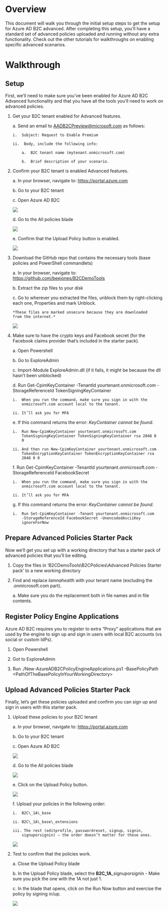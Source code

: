 Overview
========

This document will walk you through the initial setup steps to get the
setup for Azure AD B2C advanced. After completing this setup, you’ll
have a standard set of advanced policies uploaded and running without
any extra functionality. Check out the other tutorials for walkthroughs
on enabling specific advanced scenarios.

Walkthrough
===========

Setup
-----

First, we’ll need to make sure you’ve been enabled for Azure AD B2C
Advanced functionality and that you have all the tools you’ll need to
work on advanced policies.

1.  Get your B2C tenant enabled for Advanced features.

    a.  Send an email to <AADB2CPreview@microsoft.com> as follows:

        i.  Subject: Request to Enable Premium

        ii.  Body, include the following info:

            a.  B2C tenant name (mytenant.onmicrosoft.com)

            b.  Brief description of your scenario.

2.  Confirm your B2C tenant is enabled Advanced features.

    a.  In your browser, navigate to: <https://portal.azure.com>

    b.  Go to your B2C tenant

    c.  Open Azure AD B2C

    ![](media/setup_01.png)

    d.  Go to the All policies blade

    ![](media/setup_02.png)

    e.  Confirm that the Upload Policy button is enabled.

    ![](media/setup_03.png)

3.  Download the GitHub repo that contains the necessary tools (base
    policies and PowerShell commandlets)

    a.  In your browser, navigate to:
        <https://github.com/beejones/B2CDemoTools>

    b.  Extract the zip files to your disk

    c.  Go to wherever you extracted the files, unblock them by
        right-clicking each one, Properties and mark Unblock.

        *These files are marked unsecure because they are downloaded
        from the internet.*

    ![](media/setup_04.png)

4.  Make sure to have the crypto keys and Facebook secret (for the
    Facebook claims provider that’s included in the starter pack).

    a.  Open Powershell

    b.  Go to ExploreAdmin

    c.  Import-Module ExploreAdmin.dll (if it fails, it might be because
        the dll hasn’t been unblocked)

    d.  Run Get-CpimKeyContainer -TenantId yourtenant.onmicrosoft.com
        -StorageReferenceId TokenSigningKeyContainer

        i.  When you run the command, make sure you sign in with the
            onmicrosoft.com account local to the tenant.

        ii. It’ll ask you for MFA

    e.  If this command returns the error: *KeyContainer cannot be
        found*.

        i.  Run New-CpimKeyContainer yourtenant.onmicrosoft.com
            TokenSigningKeyContainer TokenSigningKeyContainer rsa 2048 0
            0

        ii. And then run New-CpimKeyContainer yourtenant.onmicrosoft.com
            TokenEncryptionKeyContainer TokenEncryptionKeyContainer rsa
            2048 0 0

    f.  Run Get-CpimKeyContainer -TenantId yourtenant.onmicrosoft.com
        -StorageReferenceId FacebookSecret

        i.  When you run the command, make sure you sign in with the
            onmicrosoft.com account local to the tenant.

        ii. It’ll ask you for MFA

    g.  If this command returns the error: *KeyContainer cannot be
        found*.

        i.  Run Set-CpimKeyContainer -Tenant yourtenant.onmicrosoft.com
            -StorageReferenceId FacebookSecret -UnencodedAsciiKey
            ignoreForNow

Prepare Advanced Policies Starter Pack
--------------------------------------

Now we’ll get you set up with a working directory that has a starter
pack of advanced policies that you’ll be editing.

1.  Copy the files in ‘B2CDemoTools\\B2CPolicies\\Advanced Policies
    Starter pack’ to a new working directory

2.  Find and replace *lamnahealth* with your tenant name (excluding the
    .onmicrosoft.com part).

    a.  Make sure you do the replacement both in file names and in file
        contents.

Register Policy Engine Applications
-----------------------------------

Azure AD B2C requires you to register to extra “Proxy” applications that
are used by the engine to sign up and sign in users with local B2C
accounts (vs social or custom IdPs).

1.  Open Powershell

2.  Got to ExploreAdmin

3.  Run ./New-AzureADB2CPolicyEngineApplications.ps1 -BasePolicyPath
    &lt;PathOfTheBasePolicyInYourWorkingDirectory&gt;

Upload Advanced Policies Starter Pack
-------------------------------------

Finally, let’s get these policies uploaded and confirm you can sign up
and sign in users with this starter pack.

1.  Upload these policies to your B2C tenant

    a.  In your browser, navigate to: <https://portal.azure.com>

    b.  Go to your B2C tenant

    c.  Open Azure AD B2C

    ![](media/setup_05.png)

    d.  Go to the All policies blade

    ![](media/setup_06.png)

    e.  Click on the Upload Policy button.

    ![](media/setup_07.png)

    f.  Upload your policies in the following order:

        i.  B2C\_1A\_base

        ii. B2C\_1A\_base\_extensions

        iii. The rest (editprofile, passwordreset, signup, signin,
            signuporsignin) – the order doesn’t matter for these ones.

    ![](media/setup_08.png)

2.  Test to confirm that the policies work.

    a.  Close the Upload Policy blade

    b.  In the Upload Policy blade, select the
        **B2C\_1A**\_signuporsignin - Make sure you pick the one with
        the 1A not just 1.

    c.  In the blade that opens, click on the Run Now button and
        exercise the policy by signing in/up.

    ![](media/setup_09.png)
